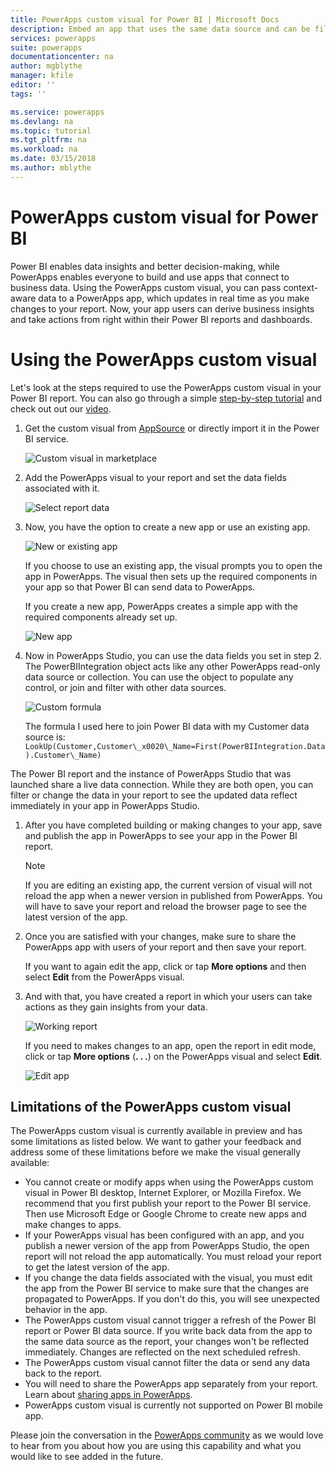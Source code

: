 ```yaml
---
title: PowerApps custom visual for Power BI | Microsoft Docs
description: Embed an app that uses the same data source and can be filtered like other report items 
services: powerapps
suite: powerapps
documentationcenter: na
author: mgblythe
manager: kfile
editor: ''
tags: ''

ms.service: powerapps
ms.devlang: na
ms.topic: tutorial
ms.tgt_pltfrm: na
ms.workload: na
ms.date: 03/15/2018
ms.author: mblythe
---
```


# PowerApps custom visual for Power BI

Power BI enables data insights and better decision-making, while PowerApps enables everyone to build and use apps that connect to business data. Using the PowerApps custom visual, you can pass context-aware data to a PowerApps app, which updates in real time as you make changes to your report. Now, your app users can derive business insights and take actions from right within their Power BI reports and dashboards.

# Using the PowerApps custom visual

Let's look at the steps required to use the PowerApps custom visual in your Power BI report. You can also go through a simple [step-by-step tutorial](embed-powerapps-powerbi.md) and check out out our [video](https://aka.ms/powerappscustomvisualvideo).

1. Get the custom visual from [AppSource](https://appsource.microsoft.com/product/power-bi-visuals/WA104381378?tab=Overview) or directly import it in the Power BI service.

    ![Custom visual in marketplace](./media/powerapps-custom-visual/powerapps-store.png) 

1. Add the PowerApps visual to your report and set the data fields associated with it.

    ![Select report data](./media/powerapps-custom-visual/add-visual-set-data.png)

1. Now, you have the option to create a new app or use an existing app. 

    ![New or existing app](./media/powerapps-custom-visual/create-new-or-choose-app.png)
    
    If you choose to use an existing app, the visual prompts you to open the app in PowerApps. The visual then sets up the required components in your app so that Power BI can send data to PowerApps.

    If you create a new app, PowerApps creates a simple app with the required components already set up.

    ![New app](./media/powerapps-custom-visual/new-app.png)

1. Now in PowerApps Studio, you can use the data fields you set in step 2. The PowerBIIntegration object acts like any other PowerApps read-only data source or collection. You can use the object to populate any control, or join and filter with other data sources.

    ![Custom formula](./media/powerapps-custom-visual/custom-formula.png)

    The formula I used here to join Power BI data with my Customer data source is: `LookUp(Customer,Customer\_x0020\_Name=First(PowerBIIntegration.Data).Customer\_Name)`

 The Power BI report and the instance of PowerApps Studio that was launched share a live data connection. While they are both open, you can filter or change the data in your report to see the updated data reflect immediately in your app in PowerApps Studio.

1. After you have completed building or making changes to your app, save and publish the app in PowerApps to see your app in the Power BI report.

    > [!Note] 
    > If you are editing an existing app, the current version of visual will not reload the app when a newer version in published from PowerApps. You will have to save your report and reload the browser page to see the latest version of the app.

1. Once you are satisfied with your changes, make sure to share the PowerApps app with users of your report and then save your report.

    If you want to again edit the app, click or tap **More options** and then select **Edit** from the PowerApps visual.

1. And with that, you have created a report in which your users can take actions as they gain insights from your data.

    ![Working report](./media/powerapps-custom-visual/working-report.gif)

    If you need to makes changes to an app, open the report in edit mode, click or tap **More options** (**. . .**) on the PowerApps visual and select **Edit**.

    ![Edit app](./media/powerapps-custom-visual/edit-app.png)

## Limitations of the PowerApps custom visual

The PowerApps custom visual is currently available in preview and has some limitations as listed below. We want to gather your feedback and address some of these limitations before we make the visual generally available:

- You cannot create or modify apps when using the PowerApps custom visual in Power BI desktop, Internet Explorer, or Mozilla Firefox. We recommend that you first publish your report to the Power BI service. Then use Microsoft Edge or Google Chrome to create new apps and make changes to apps.
- If your PowerApps visual has been configured with an app, and you publish a newer version of the app from PowerApps Studio, the open report will not reload the app automatically. You must reload your report to get the latest version of the app.
- If you change the data fields associated with the visual, you must edit the app from the Power BI service to make sure that the changes are propagated to PowerApps. If you don't do this, you will see unexpected behavior in the app.
- The PowerApps custom visual cannot trigger a refresh of the Power BI report or Power BI data source. If you write back data from the app to the same data source as the report, your changes won't be reflected immediately. Changes are reflected on the next scheduled refresh.
- The PowerApps custom visual cannot filter the data or send any data back to the report.
- You will need to share the PowerApps app separately from your report. Learn about [sharing apps in PowerApps](share-app.md).
- PowerApps custom visual is currently not supported on Power BI mobile app.

Please join the conversation in the [PowerApps community](https://powerusers.microsoft.com/t5/PowerApps-Community/ct-p/PowerApps1) as we would love to hear from you about how you are using this capability and what you would like to see added in the future.



